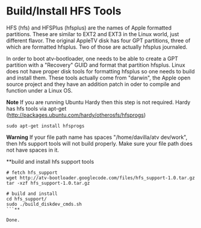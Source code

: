 # Build/Install HFS Tools #

HFS (hfs) and HFSPlus (hfsplus) are the names of Apple formatted partitions. These are similar to EXT2 and EXT3 in the Linux world, just different flavor. The original AppleTV disk has four GPT partitions, three of which are formatted hfsplus. Two of those are actually hfsplus journaled.

In order to boot atv-bootloader, one needs to be able to create a GPT partition with a "Recovery" GUID and format that partition hfsplus. Linux does not have proper disk tools for formatting hfsplus so one needs to build and install them. These tools actually come from "darwin", the Apple open source project and they have an addition patch in oder to compile and function under a Linux OS.

**Note**
If you are running Ubuntu Hardy then this step is not required. Hardy has hfs tools via apt-get (http://packages.ubuntu.com/hardy/otherosfs/hfsprogs)
```
sudo apt-get install hfsprogs
```


**Warning**
If your file path name has spaces "/home/davilla/atv dev/work", then hfs support tools will not build properly. Make sure your file path does not have spaces in it.

**build and install hfs support tools
```
# fetch hfs_support
wget http://atv-bootloader.googlecode.com/files/hfs_support-1.0.tar.gz
tar -xzf hfs_support-1.0.tar.gz

# build and install
cd hfs_support/
sudo ./build_diskdev_cmds.sh
```**

Done.